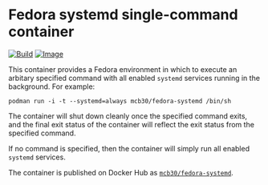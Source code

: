 Fedora systemd single-command container
=======================================

[![Build](https://img.shields.io/github/actions/workflow/status/mcb30/fedora-systemd/build.yml)](https://github.com/mcb30/fedora-systemd/actions?query=workflow%3ABuild+branch%3Amaster)
[![Image](https://img.shields.io/docker/image-size/mcb30/fedora-systemd)](https://hub.docker.com/r/mcb30/fedora-systemd/)

This container provides a Fedora environment in which to execute an
arbitary specified command with all enabled ``systemd`` services
running in the background.  For example:

    podman run -i -t --systemd=always mcb30/fedora-systemd /bin/sh

The container will shut down cleanly once the specified command exits,
and the final exit status of the container will reflect the exit
status from the specified command.

If no command is specified, then the container will simply run all
enabled ``systemd`` services.

The container is published on Docker Hub as
[`mcb30/fedora-systemd`](https://hub.docker.com/r/mcb30/fedora-systemd/).
